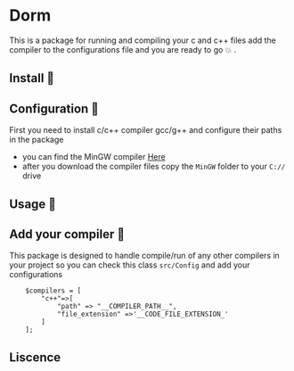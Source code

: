 # Dorm
This is a package for running and compiling your c and c++ files add the compiler to the configurations file and you are ready to go :boom: .

## Install :honey_pot:

## Configuration :hammer:
First you need to install c/c++ compiler gcc/g++ and configure their paths in the package<br>
- you can find the MinGW compiler <a href="https://nuwen.net/mingw.html">Here</a><br>
- after you download the compiler files copy the `MinGW` folder to your `C://` drive<br>

## Usage :flashlight:

## Add your compiler :electric_plug:
This package is designed to handle compile/run of any other compilers in your project so you can check this class `src/Config` and add your configurations<br>
```
	$compilers = [
		"c++"=>[
			"path" => "__COMPILER_PATH__",
			"file_extension" =>'__CODE_FILE_EXTENSION_'
		]
	];
```
## Liscence
